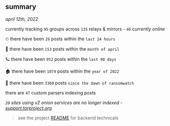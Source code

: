 
## summary
_april 12th, 2022_

currently tracking `95` groups across `135` relays & mirrors - _`46` currently online_

⏲ there have been `26` posts within the `last 24 hours`

🦈 there have been `153` posts within the `month of april`

🪐 there have been `952` posts within the `last 90 days`

🏚 there have been `1074` posts within the `year of 2022`

🦕 there have been `3360` posts `since the dawn of ransomwatch`

there are `47` custom parsers indexing posts

_`20` sites using v2 onion services are no longer indexed - [support.torproject.org](https://support.torproject.org/onionservices/v2-deprecation/)_

> see the project [README](https://github.com/thetanz/ransomwatch#ransomwatch--) for backend technicals
